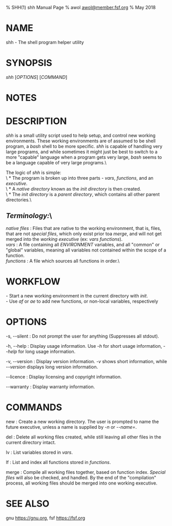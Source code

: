 % SHH(1) shh Manual Page
% awol <awol@member.fsf.org>
% May 2018

# NAME

shh - The shell program helper utility

# SYNOPSIS

*shh* [*OPTIONS*] [*COMMAND*]

# NOTES




# DESCRIPTION

*shh* is a small utility script used to help setup, and control new working environments. 
These working environments are of assumed to be shell program, a *bash* shell to be more specific.
*shh* is capable of handling very large programs, and while sometimes it might just be best to switch to a more "capable" language
when a program gets very large, *bash* seems to be a language capable of very large programs.\ 

The logic of *shh* is simple:\
\   \* The program is broken up into three parts - *vars*, *functions*, and an *executive*.\
\   \* A *native directory* known as the *init directory* is then created.\
\   \* The *init directory* is a *parent directory*, which contains all other parent directories.\

##   *Terminology:*\
*native files*
:   Files that are native to the working environment, that is, files, that are not *special files*, which only exist prior toa *merge*, and will not get merged into the *working executive* (ex: *vars* *functions*).\
*vars*
:   A file containing all *ENVIRONMENT* variables, and all "common" or "global" variables, meaning all variables not contained within the scope of a function.\
*functions*
:   A file which sources all functions in order.\

# WORKFLOW

   \- Start a new working environment in the current directory with *init*.\
   \- Use *af* or *ae* to add new functions, or non-local variables, respectively

# OPTIONS

-s, \--silent
:   Do not prompt the user for anything (Suppresses all stdout).

-h, \--help
:   Display usage information. Use *-h* for short usage information, *--help* for long usage information.

-v, \--version
:   Display version information. *-v* shows short information, while *--version* displays long version information.

\--licence
:   Display licensing and copyright information.

\--warranty
:   Display warranty information.

# COMMANDS

new
:   Create a new working directory. The user is prompted to name the future executive, unless a name is supplied by *-n* or *--name=*.

del
:   Delete all working files created, while still leaving all other files in the current directory intact.

lv
:   List variables stored in *vars*.

lf
:   List and index all functions stored in *functions*.

merge
:   Compile all working files together, based on function index. *Special files* will also be checked, and handled. By the end of the "compilation" process,
all working files should be merged into one working executive.

# SEE ALSO

gnu <https://gnu.org>, fsf <https://fsf.org>
